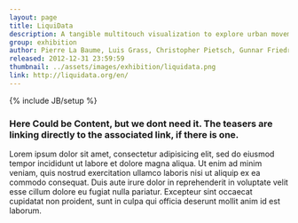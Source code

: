 ```yaml
---
layout: page
title: LiquiData
description: A tangible multitouch visualization to explore urban movement patterns, and to share engaging places with the help of a smartphone.
group: exhibition
author: Pierre La Baume, Luis Grass, Christopher Pietsch, Gunnar Friedrich, David Ikuye
released: 2012-12-31 23:59:59
thumbnail: ../assets/images/exhibition/liquidata.png
link: http://liquidata.org/en/
---
```


{% include JB/setup %}

### Here Could be Content, but we dont need it. The teasers are linking directly to the associated link, if there is one.
Lorem ipsum dolor sit amet, consectetur adipisicing elit, sed do eiusmod tempor incididunt ut labore et dolore magna aliqua. Ut enim ad minim veniam, quis nostrud exercitation ullamco laboris nisi ut aliquip ex ea commodo consequat. Duis aute irure dolor in reprehenderit in voluptate velit esse cillum dolore eu fugiat nulla pariatur. Excepteur sint occaecat cupidatat non proident, sunt in culpa qui officia deserunt mollit anim id est laborum.